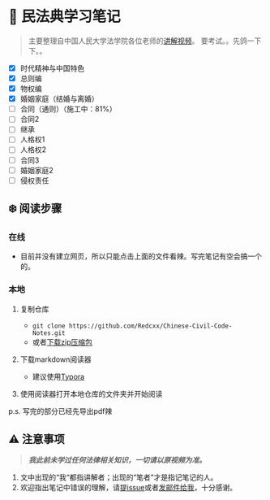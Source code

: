 # :notebook: 民法典学习笔记

> 主要整理自中国人民大学法学院各位老师的[讲解视频](https://www.bilibili.com/video/BV1Zp4y1D7oq)。
> 要考试。。先鸽一下下。。

- [x] 时代精神与中国特色
- [x] 总则编
- [x] 物权编
- [x] 婚姻家庭（结婚与离婚）
- [ ] 合同（通则）（施工中：81%）
- [ ] 合同2
- [ ] 继承
- [ ] 人格权1
- [ ] 人格权2
- [ ] 合同3
- [ ] 婚姻家庭2
- [ ] 侵权责任

## :snowflake: 阅读步骤
### 在线
- 目前并没有建立网页，所以只能点击上面的文件看辣。写完笔记有空会搞一个的。

### 本地

1. 复制仓库<br>
   - `git clone https://github.com/Redcxx/Chinese-Civil-Code-Notes.git`<br>
   - 或者[下载zip压缩包](https://github.com/Redcxx/Chinese-Civil-Code-Notes/archive/master.zip)
   
2. 下载markdown阅读器
   - 建议使用[Typora](https://typora.io/#download)
   
3. 使用阅读器打开本地仓库的文件夹并开始阅读

p.s. 写完的部分已经先导出pdf辣

## :warning: 注意事项

> ***我此前未学过任何法律相关知识，一切请以原视频为准。***

1. 文中出现的“我“都指讲解者；出现的“笔者”才是指记笔记的人。
2. 欢迎指出笔记中错误的理解，请[提issue](https://github.com/Redcxx/Chinese-Civil-Code-Notes/issues/new)或者[发邮件给我](mailto:weilue.luo@student.manchester.ac.uk)，十分感谢。

